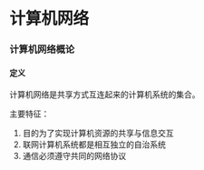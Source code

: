 # 计算机网络

### 计算机网络概论

#### 定义

计算机网络是共享方式互连起来的计算机系统的集合。

主要特征：

1. 目的为了实现计算机资源的共享与信息交互
2. 联网计算机系统都是相互独立的自治系统
3. 通信必须遵守共同的网络协议